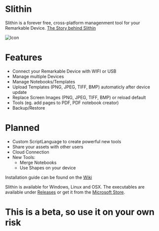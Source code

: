 # Slithin
Slithin is a forever free, cross-platform managenment tool for your Remarkable Device.
[The Story behind Slithin](https://github.com/furesoft/Slithin/wiki)

![Icon](https://user-images.githubusercontent.com/4117602/128601982-3c113838-cd28-49e0-999b-ab9cbe024ed1.png)


# Features
* Connect your Remarkable Device with WIFI or USB
* Manage multiple Devices
* Manage Notebooks/Templates
* Upload Templates (PNG, JPEG, TIFF, BMP) automaticly after device update
* Replace Screen Images (PNG, JPEG, TIFF, BMP) or reload default
* Tools (eg. add pages to PDF, PDF notebook creator)
* Backup/Restore

# Planned
* Custom ScriptLanguage to create powerful new tools
* Share your assets with other users
* Cloud Connection
* New Tools: 
    - Merge Notebooks
    - Use Shapes on your device

Installation guide can be found on the [Wiki](https://github.com/furesoft/Slithin/wiki/Installation-Guide)

Slithin is available for Windows, Linux and OSX. The executables are available under [Releases](https://github.com/furesoft/Slithin/releases) or get it from the [Microsoft Store](https://www.microsoft.com/de-de/p/slithin/9pkxtcbn8mq8?cid=storebadge&ocid=badge&rtc=1&activetab=pivot:overviewtab).

# This is a beta, so use it on your own risk
